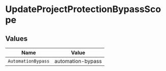 # UpdateProjectProtectionBypassScope


## Values

| Name               | Value              |
| ------------------ | ------------------ |
| `AutomationBypass` | automation-bypass  |